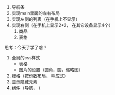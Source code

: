 1. 导航条
2. 实现main里面的左右布局
3. 实现左侧的列表（在手机上不显示）
4. 实现右侧（在手机上显示2*2， 在其它设备显示4个）
    1. 商品
    2. 表格

思考：今天了学了啥？
1. 全局的css样式
    * 表格
    * 图片的设置（圆角，圆，缩略图）
2. 栅格（按份数布局， 响应式）
3. 显示隐藏元素
4. 组件（导航， ）